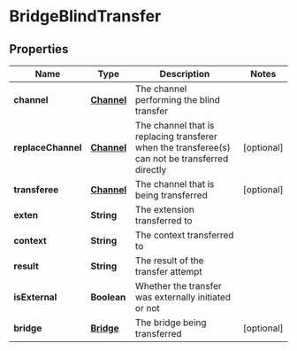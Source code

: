 
# BridgeBlindTransfer

## Properties
Name | Type | Description | Notes
------------ | ------------- | ------------- | -------------
**channel** | [**Channel**](Channel.md) | The channel performing the blind transfer | 
**replaceChannel** | [**Channel**](Channel.md) | The channel that is replacing transferer when the transferee(s) can not be transferred directly |  [optional]
**transferee** | [**Channel**](Channel.md) | The channel that is being transferred |  [optional]
**exten** | **String** | The extension transferred to | 
**context** | **String** | The context transferred to | 
**result** | **String** | The result of the transfer attempt | 
**isExternal** | **Boolean** | Whether the transfer was externally initiated or not | 
**bridge** | [**Bridge**](Bridge.md) | The bridge being transferred |  [optional]




